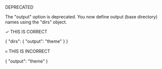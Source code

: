 DEPRECATED

The "output" option is deprecated. You now define output (base directory) names using the "dirs" object.

✓ THIS IS CORRECT

{
  "dirs": {
    "output": "theme"
  }
}

𐄂 THIS IS INCORRECT

{
  "output": "theme"
}